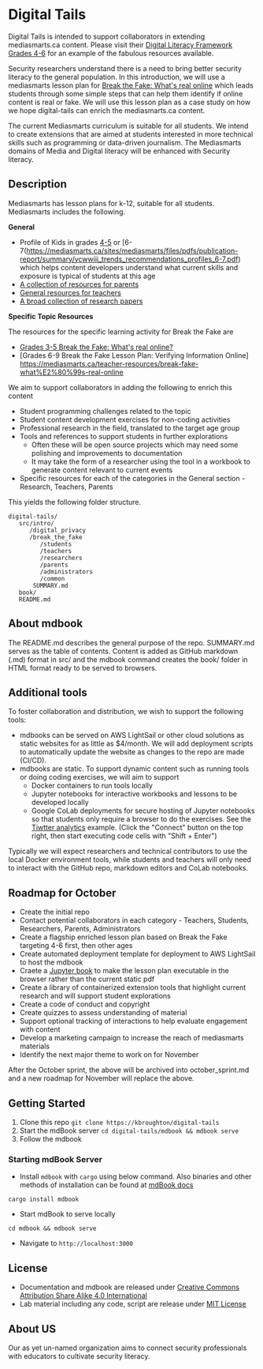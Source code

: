 # Digital Tails

Digital Tails is intended to support collaborators in extending mediasmarts.ca content.
Please visit their [Digital Literacy Framework Grades 4-6](https://mediasmarts.ca/teacher-resources/digital-literacy-framework/digital-literacy-framework-grades-4-6) for an example of
the fabulous resources available.

Security researchers understand there is a need to bring better security literacy to the
general population. In this introduction, we will use a mediasmarts lesson plan for
[Break the Fake: What's real online](https://mediasmarts.ca/teacher-resources/break-fake-what%E2%80%99s-real-online) which leads students through some simple steps
that can help them identify if online content is real or fake. We will use this lesson
plan as a case study on how we hope digital-tails can enrich the mediasmarts.ca content.

The current Mediasmarts curriculum is suitable for all students. We intend to create 
extensions that are aimed at students interested in more technical skills such as
programming or data-driven journalism. The Mediasmarts domains of 
Media and Digital literacy will be enhanced with Security literacy. 


## Description

Mediasmarts has lesson plans for k-12, suitable for all students.
Mediasmarts includes the following.

**General**

* Profile of Kids in grades [4-5](https://mediasmarts.ca/sites/mediasmarts/files/pdfs/publication-report/summary/ycwwiii_trends_recommendations_profiles_4-5.pdf) or [6-7\(https://mediasmarts.ca/sites/mediasmarts/files/pdfs/publication-report/summary/ycwwiii_trends_recommendations_profiles_6-7.pdf) which helps content developers understand what current skills and exposure is typical of students at this age
* [A collection of resources for parents](https://mediasmarts.ca/parents)
* [General resources for teachers](https://mediasmarts.ca/teacher-resources)
* [A broad collection of research papers](https://mediasmarts.ca/research-policy)

**Specific Topic Resources**

The resources for the specific learning activity for Break the Fake are
* [Grades 3-5 Break the Fake: What's real online?](https://mediasmarts.ca/teacher-resources/break-fake-what%E2%80%99s-real-online)
* [Grades 6-9 Break the Fake Lesson Plan: Verifying Information Online]
https://mediasmarts.ca/teacher-resources/break-fake-what%E2%80%99s-real-online

We aim to support collaborators in adding the following to enrich this content

* Student programming challenges related to the topic
* Student content development exercises for non-coding activities
* Professional research in the field, translated to the target age group
* Tools and references to support students in further explorations
    * Often these will be open source projects which may need some polishing and improvements to documentation
    * It may take the form of a researcher using the tool in a workbook to generate content relevant to current events
* Specific resources for each of the categories in the General section - Research, Teachers, Parents

This yields the following folder structure.

```
digital-tails/
   src/intro/
      /digital_privacy
      /break_the_fake
         /students
         /teachers
         /researchers
         /parents
         /administrators
         /common
       SUMMARY.md
   book/
   README.md
```

## About mdbook

The README.md describes the general purpose of the repo. 
SUMMARY.md serves as the table of contents. Content is added as GitHub markdown (.md) format
in src/ and the mdbook command creates the book/ folder in HTML format ready to be served to
browsers.

## Additional tools

To foster collaboration and distribution, we wish to support the following tools:

* mdbooks can be served on AWS LightSail or other cloud solutions as static websites for as
little as $4/month. We will add deployment scripts to automatically update the website as
changes to the repo are made (CI/CD).
* mdbooks are static. To support dynamic content such as running tools or doing coding exercises,
we will aim to support
    * Docker containers to run tools locally
    * Jupyter notebooks for interactive workbooks and lessons to be developed locally
    * Google CoLab deployments for secure hosting of Jupyter notebooks so that students only require a browser to do the exercises. See the [Tiwtter analytics](https://colab.research.google.com/drive/1WIcVZgbrU0DYOQqaxuaCLKY6CoLBV18O) example. (Click the "Connect" button on the top right, then start executing code cells with "Shift + Enter")

Typically we will expect researchers and technical contributors to use the local Docker environment
tools, while students and teachers will only need to interact with the GitHub repo, markdown
editors and CoLab notebooks.

## Roadmap for October

* Create the initial repo
* Contact potential collaborators in each category - Teachers, Students, Researchers, Parents, Administrators
* Create a flagship enriched lesson plan based on Break the Fake targeting 4-6 first, then other ages
* Create automated deployment template for deployment to AWS LightSail to host the mdbook
* Craete a [Jupyter book](https://blog.jupyter.org/announcing-the-new-jupyter-book-cbf7aa8bc72e
) to make the lesson plan executable in the browser rather than the current static pdf
* Create a library of containerized extension tools that highlight current research and will
support student explorations
* Create a code of conduct and copyright
* Create quizzes to assess understanding of material
* Support optional tracking of interactions to help evaluate engagement with content
* Develop a marketing campaign to increase the reach of mediasmarts materials
* Identify the next major theme to work on for November
 
After the October sprint, the above will be archived into october_sprint.md and a new
roadmap for November will replace the above.


## Getting Started

1. Clone this repo `git clone https://kbroughton/digital-tails`
2. Start the mdBook server `cd digital-tails/mdbook && mdbook serve`
3. Follow the mdbook 

### Starting mdBook Server

* Install `mdbook` with `cargo` using below command. Also binaries and other methods of installation can be found at [mdBook docs](https://github.com/rust-lang/mdBook)

```
cargo install mdbook
```

* Start mdBook to serve locally

```
cd mdbook && mdbook serve
```

* Navigate to `http://localhost:3000`

## License

* Documentation and mdbook are released under [Creative Commons Attribution Share Alike 4.0 International](CC-BY-SA-LICENSE.txt)
* Lab material including any code, script are release under [MIT License](MIT-LICENSE.txt)

## About US

Our as yet un-named organization aims to connect security professionals with educators
to cultivate security literacy.


